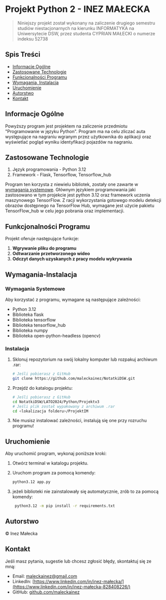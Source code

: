 # Projekt Python 2 - INEZ MAŁECKA

> Niniejszy projekt został wykonany na zaliczenie drugiego semestru studiów niestacjonarnych na kierunku INFORMATYKA na Uniwersytecie DSW, przez studenta CYPRIAN MAŁECKI o numerze indeksu 52738

## Spis Treści
* [Informacje Ogólne](#informacje-ogólne)
* [Zastosowane Technologie](#zastosowane-technologie)
* [Funkcjonalności Programu](#funkcjonalności-programu)
* [Wymagania, Instalacja](#wymagania-instalacja)
* [Uruchomienie](#uruchomienie)
* [Autorstwo](#autorstwo)
* [Kontakt](#kontakt)

<a name="informacje-ogólne"></a>
## Informacje Ogólne
Powyższy program jest projektem na zaliczenie przedmiotu "Programowanie w języku Python".
Program ma na celu zliczać auta występujące na nagraniu wgranym przez użytkownika do aplikacji oraz wyświetlać pogląd wyniku identyfikacji pojazdów na nagraniu.

<a name="zastosowane-technologie"></a>
## Zastosowane Technologie

1. Język programowania - Python 3.12
2. Framework - Flask, Tensorflow, Tensorflow_hub

Program ten korzysta z niewielu bibliotek, zostały one zawarte w [wymagania systemowe](#Wymagania-Instalacja). Głównym językiem programowania jaki zastosowano w tym projekcie jest python 3.12 oraz framework uczenia maszynowego TensorFlow.
Z racji wykorzystania gotowego modelu detekcji obrazów dostępnego na TensorFlow Hub, wymagane jest użycie pakietu TensorFlow_hub w celu jego pobrania oraz implementacji.

<a name="funkcjonalności-programu"></a>
## Funkcjonalności Programu

Projekt oferuje następujące funkcje:

1. **Wgrywanie pliku do programu**
2. **Odtwarzanie przetworzonego wideo**
3. **Odczyt danych uzyskanych z pracy modelu wykrywania**
<a name="wymagania-instalacja"></a>
## Wymagania-Instalacja

### Wymagania Systemowe

Aby korzystać z programu, wymagane są następujące zależności:

- Python 3.12
- Biblioteka flask
- Biblioteka tensorflow
- Biblioteka tensorflow_hub
- Biblioteka numpy
- Biblioteka open-python-headless (opencv)


### Instalacja

1. Sklonuj repozytorium na swój lokalny komputer lub rozpakuj archiwum .rar:

    ```bash
    # Jeśli pobierasz z GitHub
    git clone https://github.com/maleckainez/NotatkiDSW.git
    ```

2. Przejdź do katalogu projektu:

    ```bash
    # Jeśli pobierasz z GitHub
    cd NotatkiDSW/LATO2024/Python/Projektv3
    # Jeśli plik został wypakowany z archiwum .rar
    cd <lokalizacja folderu>/ProjektIM
    ```

3. Nie musisz instalować zależności, instalują się one przy rozruchu programu!

<a name="uruchomienie"></a>
## Uruchomienie

Aby uruchomić program, wykonaj poniższe kroki:

1. Otwórz terminal w katalogu projektu.

2. Uruchom program za pomocą komendy:

    ```bash
    python3.12 app.py
    ```

3. jeżeli biblioteki nie zainstalowały się automatycznie, zrób to za pomocą komendy:
   
   ```bash
    python3.12 -m pip install -r requirements.txt
    ```

<a name="autorstwo"></a>
## Autorstwo

&copy; Inez Małecka

<a name="kontakt"></a>
## Kontakt

Jeśli masz pytania, sugestie lub chcesz zgłosić błędy, skontaktuj się ze mną:

- Email: [maleckainez@gmail.com](mailto:maleckainez@gmail.com)
- LinkedIn: [https://www.linkedin.com/in/inez-małecka/](https://www.linkedin.com/in/inez-małecka-828408226/)
- GitHub: [github.com/maleckainez](https://github.com/maleckainez)
